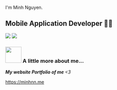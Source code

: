 I'm Minh Nguyen.  
## Mobile Application Developer 👨‍💻

[![](https://img.shields.io/badge/Facebook-NguyenNgocMinh-blue)](https://www.facebook.com/minhnn.0/)
[![](https://img.shields.io/badge/Gmail-ngocminhit2000%40gmail.com-red)](mailto:ngocminhit2000@gmail.com)


### <img src="https://media.giphy.com/media/VgCDAzcKvsR6OM0uWg/giphy.gif" width="50"> A little more about me... 

<em><b>My website Portfolio of me </b><3</em><p href="https://minhnn.me" >https://minhnn.me</p>


